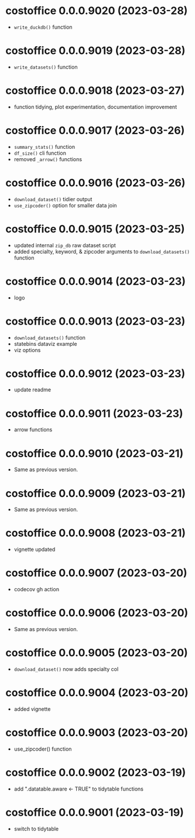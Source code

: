 <!-- NEWS.md is maintained by https://cynkra.github.io/fledge, do not edit -->

# costoffice 0.0.0.9020 (2023-03-28)

* `write_duckdb()` function


# costoffice 0.0.0.9019 (2023-03-28)

* `write_datasets()` function


# costoffice 0.0.0.9018 (2023-03-27)

* function tidying, plot experimentation, documentation improvement


# costoffice 0.0.0.9017 (2023-03-26)

* `summary_stats()` function
* `df_size()` cli function
* removed `_arrow()` functions


# costoffice 0.0.0.9016 (2023-03-26)

* `download_dataset()` tidier output
* `use_zipcoder()` option for smaller data join


# costoffice 0.0.0.9015 (2023-03-25)

* updated internal `zip_db` raw dataset script
* added specialty, keyword, & zipcoder arguments to `download_datasets()` function


# costoffice 0.0.0.9014 (2023-03-23)

* logo


# costoffice 0.0.0.9013 (2023-03-23)

* `download_datasets()` function
* statebins dataviz example
* viz options


# costoffice 0.0.0.9012 (2023-03-23)

* update readme


# costoffice 0.0.0.9011 (2023-03-23)

* arrow functions


# costoffice 0.0.0.9010 (2023-03-21)

- Same as previous version.


# costoffice 0.0.0.9009 (2023-03-21)

- Same as previous version.


# costoffice 0.0.0.9008 (2023-03-21)

* vignette updated


# costoffice 0.0.0.9007 (2023-03-20)

* codecov gh action


# costoffice 0.0.0.9006 (2023-03-20)

- Same as previous version.


# costoffice 0.0.0.9005 (2023-03-20)

* `download_dataset()` now adds specialty col


# costoffice 0.0.0.9004 (2023-03-20)

* added vignette


# costoffice 0.0.0.9003 (2023-03-20)

* use_zipcoder() function


# costoffice 0.0.0.9002 (2023-03-19)

* add ".datatable.aware <- TRUE" to tidytable functions


# costoffice 0.0.0.9001 (2023-03-19)

* switch to tidytable


